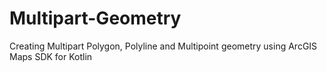 # Multipart-Geometry
Creating Multipart Polygon, Polyline and Multipoint geometry using ArcGIS Maps SDK for Kotlin

